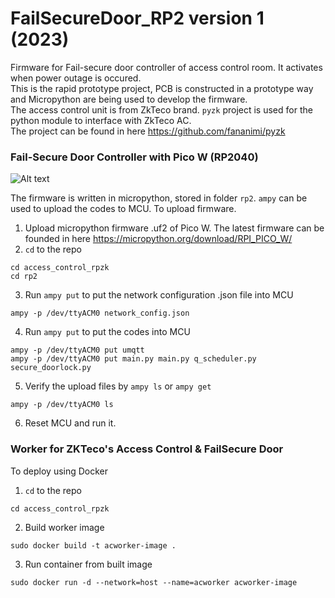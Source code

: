 # FailSecureDoor_RP2 version 1 (2023)
Firmware for Fail-secure door controller of access control room. It activates when power outage is occured. <br>
This is the rapid prototype project, PCB is constructed in a prototype way and Micropython are being used to develop the firmware. <br>
The access control unit is from ZkTeco brand. `pyzk` project is used for the python module to interface with ZkTeco AC. <br>
The project can be found in here https://github.com/fananimi/pyzk

### Fail-Secure Door Controller with Pico W (RP2040)
![Alt text](etc/failsecure_rp2.jpg)

The firmware is written in micropython, stored in folder `rp2`. `ampy` can be used to upload the codes to MCU.
To upload firmware.
1. Upload micropython firmware .uf2 of Pico W. The latest firmware can be founded in here
    https://micropython.org/download/RPI_PICO_W/
2. `cd` to the repo
```
cd access_control_rpzk
cd rp2
```
3. Run `ampy put` to put the network configuration .json file into MCU
```
ampy -p /dev/ttyACM0 network_config.json
```
4. Run `ampy put` to put the codes into MCU
```
ampy -p /dev/ttyACM0 put umqtt 
ampy -p /dev/ttyACM0 put main.py main.py q_scheduler.py secure_doorlock.py
```
5. Verify the upload files by `ampy ls` or `ampy get`
```
ampy -p /dev/ttyACM0 ls
```
6. Reset MCU and run it.




### Worker for ZKTeco's Access Control & FailSecure Door
To deploy using Docker
1. `cd` to the repo
```
cd access_control_rpzk
```
2. Build worker image
```
sudo docker build -t acworker-image .
```
3. Run container from built image
```
sudo docker run -d --network=host --name=acworker acworker-image
```
